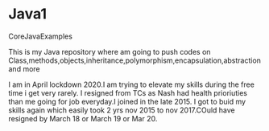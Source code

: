 # Java1
CoreJavaExamples

This is my Java repository where am going to push codes on
Class,methods,objects,inheritance,polymorphism,encapsulation,abstraction and more

I am in April lockdown 2020.I am trying to elevate my skills during the free time i get very rarely.
I resigned from TCs as Nash had health prioriuties than me going for job everyday.I joined in the late 2015.
I got to buid my skills again which easily took 2 yrs nov 2015 to nov 2017.COuld have resigned by March 18
or March 19 or Mar 20.
